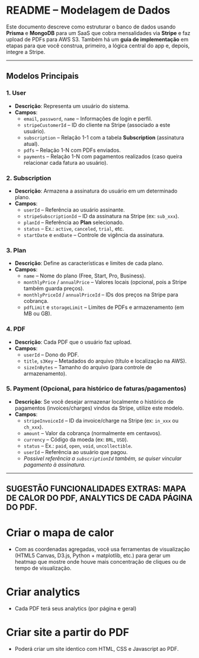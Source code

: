 # README – Modelagem de Dados

Este documento descreve como estruturar o banco de dados usando **Prisma** e **MongoDB** para um SaaS que cobra mensalidades via **Stripe** e faz upload de PDFs para AWS S3. Também há um **guia de implementação** em etapas para que você construa, primeiro, a lógica central do app e, depois, integre a Stripe.  

---

## Modelos Principais

### 1. User
- **Descrição**: Representa um usuário do sistema.
- **Campos**:
  - `email`, `password`, `name` – Informações de login e perfil.
  - `stripeCustomerId` – ID do cliente na Stripe (associado a este usuário).
  - `subscription` – Relação 1-1 com a tabela **Subscription** (assinatura atual).
  - `pdfs` – Relação 1-N com PDFs enviados.
  - `payments` – Relação 1-N com pagamentos realizados (caso queira relacionar cada fatura ao usuário).

### 2. Subscription
- **Descrição**: Armazena a assinatura do usuário em um determinado plano.
- **Campos**:
  - `userId` – Referência ao usuário assinante.
  - `stripeSubscriptionId` – ID da assinatura na Stripe (ex: `sub_xxx`).
  - `planId` – Referência ao **Plan** selecionado.
  - `status` – Ex.: `active`, `canceled`, `trial`, etc.
  - `startDate` e `endDate` – Controle de vigência da assinatura.

### 3. Plan
- **Descrição**: Define as características e limites de cada plano.
- **Campos**:
  - `name` – Nome do plano (Free, Start, Pro, Business).
  - `monthlyPrice` / `annualPrice` – Valores locais (opcional, pois a Stripe também guarda preços).
  - `monthlyPriceId` / `annualPriceId` – IDs dos preços na Stripe para cobrança.
  - `pdfLimit` e `storageLimit` – Limites de PDFs e armazenamento (em MB ou GB).

### 4. PDF
- **Descrição**: Cada PDF que o usuário faz upload.
- **Campos**:
  - `userId` – Dono do PDF.
  - `title`, `s3Key` – Metadados do arquivo (título e localização na AWS).
  - `sizeInBytes` – Tamanho do arquivo (para controle de armazenamento).

### 5. Payment (Opcional, para histórico de faturas/pagamentos)
- **Descrição**: Se você desejar armazenar localmente o histórico de pagamentos (invoices/charges) vindos da Stripe, utilize este modelo.
- **Campos**:
  - `stripeInvoiceId` – ID da invoice/charge na Stripe (ex: `in_xxx` ou `ch_xxx`).
  - `amount` – Valor da cobrança (normalmente em centavos).
  - `currency` – Código da moeda (ex: `BRL`, `USD`).
  - `status` – Ex.: `paid`, `open`, `void`, `uncollectible`.
  - `userId` – Referência ao usuário que pagou.
  - *Possível referência a `subscriptionId` também, se quiser vincular pagamento à assinatura.*

---



## SUGESTÃO FUNCIONALIDADES EXTRAS: MAPA DE CALOR DO PDF, ANALYTICS DE CADA PÁGINA DO PDF. 

# Criar o mapa de calor
- Com as coordenadas agregadas, você usa ferramentas de visualização (HTML5 Canvas, D3.js, Python + matplotlib, etc.) para gerar um heatmap que mostre onde houve mais concentração de cliques ou de tempo de visualização.

# Criar analytics
- Cada PDF terá seus analytics (por página e geral)

# Criar site a partir do PDF
- Poderá criar um site identico com HTML, CSS e Javascript ao PDF.
